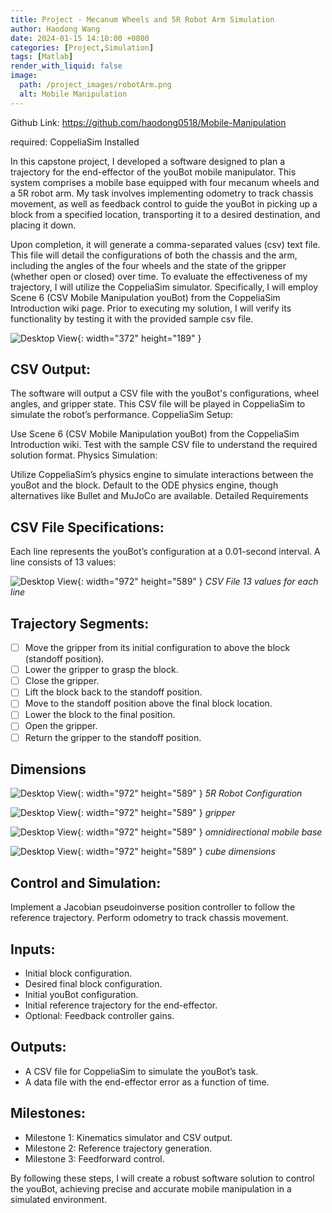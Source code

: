 ```yaml
---
title: Project - Mecanum Wheels and 5R Robot Arm Simulation
author: Haodong Wang
date: 2024-01-15 14:10:00 +0800
categories: [Project,Simulation]
tags: [Matlab]
render_with_liquid: false
image:
  path: /project_images/robotArm.png
  alt: Mobile Manipulation
---
```


Github Link:  https://github.com/haodong0518/Mobile-Manipulation

required: CoppeliaSim Installed

In this capstone project, I developed a software designed to plan a trajectory for the end-effector of the youBot mobile manipulator. This system comprises a mobile base equipped with four mecanum wheels and a 5R robot arm. My task involves implementing odometry to track chassis movement, as well as feedback control to guide the youBot in picking up a block from a specified location, transporting it to a desired destination, and placing it down.

Upon completion, it will generate a comma-separated values (csv) text file. This file will detail the configurations of both the chassis and the arm, including the angles of the four wheels and the state of the gripper (whether open or closed) over time. To evaluate the effectiveness of my trajectory, I will utilize the CoppeliaSim simulator. Specifically, I will employ Scene 6 (CSV Mobile Manipulation youBot) from the CoppeliaSim Introduction wiki page. Prior to executing my solution, I will verify its functionality by testing it with the provided sample csv file.

![Desktop View](/project_images/Mobile_Manipulation/bot_steps.png){: width="372" height="189" }

## CSV Output:

The software will output a CSV file with the youBot's configurations, wheel angles, and gripper state.
This CSV file will be played in CoppeliaSim to simulate the robot’s performance.
CoppeliaSim Setup:

Use Scene 6 (CSV Mobile Manipulation youBot) from the CoppeliaSim Introduction wiki.
Test with the sample CSV file to understand the required solution format.
Physics Simulation:

Utilize CoppeliaSim’s physics engine to simulate interactions between the youBot and the block.
Default to the ODE physics engine, though alternatives like Bullet and MuJoCo are available.
Detailed Requirements

## CSV File Specifications:

Each line represents the youBot’s configuration at a 0.01-second interval.
A line consists of 13 values: 

![Desktop View](/project_images/Mobile_Manipulation/csv_13_values.png){: width="972" height="589" }
_CSV File 13 values for each line_

## Trajectory Segments:

 - [ ] Move the gripper from its initial configuration to above the block (standoff position).
 - [ ] Lower the gripper to grasp the block.
 - [ ] Close the gripper.
 - [ ] Lift the block back to the standoff position.
 - [ ] Move to the standoff position above the final block location.
 - [ ] Lower the block to the final position.
 - [ ] Open the gripper.
 - [ ] Return the gripper to the standoff position.

## Dimensions

![Desktop View](/project_images/Mobile_Manipulation/5R-joint.png){: width="972" height="589" }
_5R Robot Configuration_

![Desktop View](/project_images/Mobile_Manipulation/gripper_tip.png){: width="972" height="589" }
_gripper_

![Desktop View](/project_images/Mobile_Manipulation/mecanum_wheel.png){: width="972" height="589" }
_omnidirectional mobile base_

![Desktop View](/project_images/Mobile_Manipulation/cube_dimension.png){: width="972" height="589" }
_cube dimensions_


## Control and Simulation:

Implement a Jacobian pseudoinverse position controller to follow the reference trajectory.
Perform odometry to track chassis movement. 

## Inputs: 

- Initial block configuration.
- Desired final block configuration.
- Initial youBot configuration.
- Initial reference trajectory for the end-effector.
- Optional: Feedback controller gains.
  
## Outputs:

- A CSV file for CoppeliaSim to simulate the youBot’s task.
- A data file with the end-effector error as a function of time.

## Milestones:

- Milestone 1: Kinematics simulator and CSV output.
- Milestone 2: Reference trajectory generation.
- Milestone 3: Feedforward control.

By following these steps, I will create a robust software solution to control the youBot, achieving precise and accurate mobile manipulation in a simulated environment.
